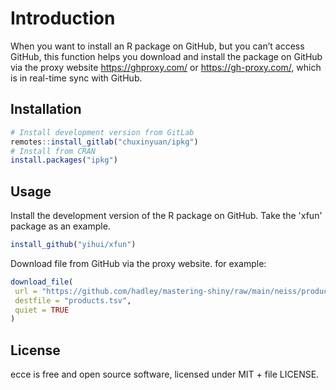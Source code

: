 
<!-- README.md is generated from README.Rmd. Please edit that file -->

# Introduction

When you want to install an R package on GitHub, but you can’t access GitHub, 
this function helps you download and install the package on GitHub via the 
proxy website <https://ghproxy.com/> or <https://gh-proxy.com/>, which is in 
real-time sync with GitHub.

## Installation

``` r
# Install development version from GitLab
remotes::install_gitlab("chuxinyuan/ipkg")
# Install from CRAN
install.packages("ipkg")
```

## Usage

Install the development version of the R package on GitHub. Take the 'xfun' package as an example.

``` r
install_github("yihui/xfun")
```

Download file from GitHub via the proxy website. for example:

``` r
download_file(
 url = "https://github.com/hadley/mastering-shiny/raw/main/neiss/products.tsv",
 destfile = "products.tsv",
 quiet = TRUE
)
```

## License

ecce is free and open source software, licensed under MIT + file
LICENSE.
